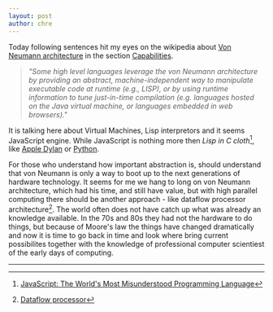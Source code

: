 ```yaml
---
layout: post
author: chre
---
```


Today following sentences hit my eyes on the wikipedia about [Von Neumann architecture](https://en.wikipedia.org/wiki/Von_Neumann_architecture) in the section [Capabilities](https://en.wikipedia.org/wiki/Von_Neumann_architecture#Capabilities).

> *"Some high level languages leverage the von Neumann architecture by providing an abstract, machine-independent way to manipulate executable code at runtime (e.g., LISP), or by using runtime information to tune just-in-time compilation (e.g. languages hosted on the Java virtual machine, or languages embedded in web browsers)."*

It is talking here about Virtual Machines, Lisp interpretors and it seems JavaScript engine. While JavaScript is nothing more then *Lisp in C cloth*[^1], like [Apple Dylan](https://en.wikipedia.org/wiki/Apple_Dylan) or [Python](https://en.wikipedia.org/wiki/Python_(programming_language)).

For those who understand how important abstraction is, should understand that von Neumann is only a way to boot up to the next generations of hardware technology. It seems for me we hang to long on von Neumann architecture, which had his time, and still have value, but with high parallel computing there should be another approach - like dataflow processor architecture[^2]. The world often does not have catch up what was already an knowledge available. In the 70s and 80s they had not the hardware to do things, but because of Moore's law the things have changed dramatically and now it is time to go back in time and look where bring current possibilites together with the knowledge of professional computer scientiest of the early days of computing.

---

[^1]: [JavaScript:
The World's Most Misunderstood Programming Language](https://www.crockford.com/javascript/javascript.html)
[^2]: [Dataflow processor](https://dl.acm.org/doi/pdf/10.1145/641675.642111)
